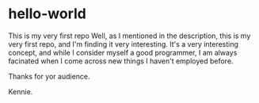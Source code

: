 # hello-world
This is my very first repo
Well, as I mentioned in the description, this is my very first repo, and I'm finding it very interesting.
It's a very interesting concept, and while I consider myself a good programmer, I am always facinated when I come across new things I haven't employed before.

Thanks for yor audience.

Kennie.
